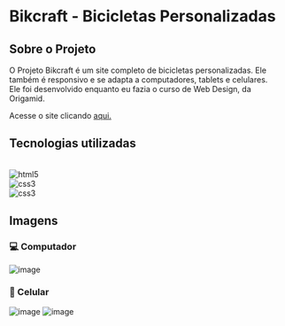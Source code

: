 # Bikcraft - Bicicletas Personalizadas

## Sobre o Projeto
<p>O Projeto Bikcraft é um site completo de bicicletas personalizadas. Ele também é responsivo e se adapta a computadores, tablets e celulares. <br>
Ele foi desenvolvido enquanto eu fazia o curso de Web Design, da Origamid.</p>

Acesse o site clicando [aqui.](https://enniohenrique.github.io/bikcraft/)

## Tecnologias utilizadas 

<div style="display: inline_block"><br/>
    <img align="center "alt="html5" src="https://img.shields.io/badge/HTML5-E34F26?style=for-the-badge&logo=html5&logoColor=white">
    <br/>
    <img align="center "alt="css3" src="https://img.shields.io/badge/CSS3-1572B6?style=for-the-badge&logo=css3&logoColor=white">
    <br/>
    <img align="center "alt="css3" src="https://img.shields.io/badge/JavaScript-F7DF1E?style=for-the-badge&logo=javascript&logoColor=black">

</div>


## Imagens

### 💻 Computador

![image](https://user-images.githubusercontent.com/89741211/167917916-a8f337a6-791d-4926-9b9e-66574f80b6ce.png)
### 📱 Celular

![image](https://user-images.githubusercontent.com/89741211/167927538-5f50f708-1b6c-4bcb-b5ab-99e951e40200.png)
![image](https://user-images.githubusercontent.com/89741211/167927888-1fbc8919-5c52-42b5-b8f6-5289a5d57ba4.png)
